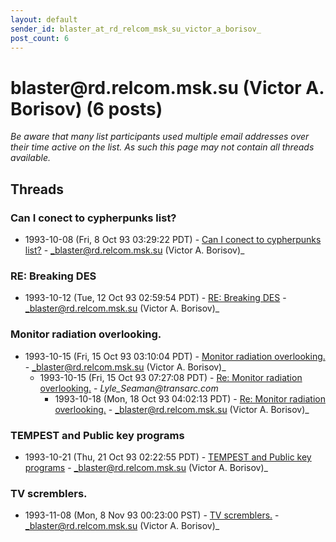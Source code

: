 ```yaml
---
layout: default
sender_id: blaster_at_rd_relcom_msk_su_victor_a_borisov_
post_count: 6
---
```


# blaster<span>@</span>rd.relcom.msk.su (Victor A. Borisov) (6 posts)

_Be aware that many list participants used multiple email addresses over their time active on the list. As such this page may not contain all threads available._

## Threads

### Can I conect to cypherpunks list?
+ 1993-10-08 (Fri, 8 Oct 93 03:29:22 PDT) - [Can I conect to cypherpunks list?](/archive/1993/10/ad45f5a59d5c1e5f61b870d4207fb2e09b989c51bf6770ce2f67376a780928e4) - _blaster@rd.relcom.msk.su (Victor A. Borisov)_

### RE: Breaking DES
+ 1993-10-12 (Tue, 12 Oct 93 02:59:54 PDT) - [RE: Breaking DES](/archive/1993/10/c3cbfdecff972f8571be8ff64fa9882e3b8ad508539f4a4b615188ae4b3d2f3d) - _blaster@rd.relcom.msk.su (Victor A. Borisov)_

### Monitor radiation overlooking.
+ 1993-10-15 (Fri, 15 Oct 93 03:10:04 PDT) - [Monitor radiation overlooking.](/archive/1993/10/a325940acf5283b897ceef376d0b0adb023ec5e56b51ba33f200835221c540dc) - _blaster@rd.relcom.msk.su (Victor A. Borisov)_
  + 1993-10-15 (Fri, 15 Oct 93 07:27:08 PDT) - [Re: Monitor radiation overlooking.](/archive/1993/10/870feb0489f33b7a125572309ffe3ac66ad2d034dc2760748b2fa5eca4d47c4f) - _Lyle_Seaman@transarc.com_
    + 1993-10-18 (Mon, 18 Oct 93 04:02:13 PDT) - [Re: Monitor radiation overlooking.](/archive/1993/10/3d537268dcb75e1c2aec9afca265204635f008d7bee7fe253cf80f22382751dd) - _blaster@rd.relcom.msk.su (Victor A. Borisov)_

### TEMPEST and Public key programs
+ 1993-10-21 (Thu, 21 Oct 93 02:22:55 PDT) - [TEMPEST and Public key programs](/archive/1993/10/18c8ea5c37507c266e8f6e7b1e302c6efa4f3933155153b4b2f2f4d4448f8f6d) - _blaster@rd.relcom.msk.su (Victor A. Borisov)_

### TV scremblers.
+ 1993-11-08 (Mon, 8 Nov 93 00:23:00 PST) - [TV scremblers.](/archive/1993/11/b0c6ceaa907e7c13a95f4dfa38d61b7d94f78272a1f30b75d945d1cf17a78449) - _blaster@rd.relcom.msk.su (Victor A. Borisov)_

